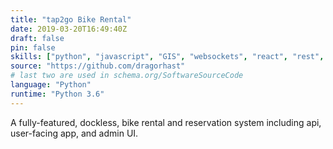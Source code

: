 ```yaml
---
title: "tap2go Bike Rental"
date: 2019-03-20T16:49:40Z
draft: false
pin: false
skills: ["python", "javascript", "GIS", "websockets", "react", "rest", 'event-sourcing', 'software-architecture', 'continuous-integration', 'continuous-deployment', 'open-source', "redis"]
source: "https://github.com/dragorhast"
# last two are used in schema.org/SoftwareSourceCode
language: "Python"
runtime: "Python 3.6"
---
```

A fully-featured, dockless, bike rental and reservation system
including api, user-facing app, and admin UI.
